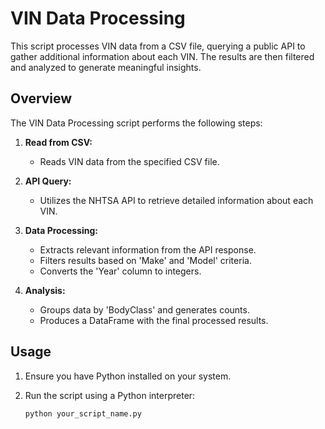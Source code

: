 # VIN Data Processing

This script processes VIN data from a CSV file, querying a public API to gather additional information about each VIN. The results are then filtered and analyzed to generate meaningful insights.

## Overview

The VIN Data Processing script performs the following steps:

1. **Read from CSV:**
   - Reads VIN data from the specified CSV file.

2. **API Query:**
   - Utilizes the NHTSA API to retrieve detailed information about each VIN.

3. **Data Processing:**
   - Extracts relevant information from the API response.
   - Filters results based on 'Make' and 'Model' criteria.
   - Converts the 'Year' column to integers.

4. **Analysis:**
   - Groups data by 'BodyClass' and generates counts.
   - Produces a DataFrame with the final processed results.

## Usage

1. Ensure you have Python installed on your system.
2. Run the script using a Python interpreter:

   ```bash
   python your_script_name.py
